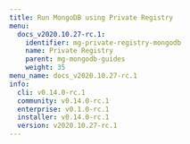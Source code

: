 ```yaml
---
title: Run MongoDB using Private Registry
menu:
  docs_v2020.10.27-rc.1:
    identifier: mg-private-registry-mongodb
    name: Private Registry
    parent: mg-mongodb-guides
    weight: 35
menu_name: docs_v2020.10.27-rc.1
info:
  cli: v0.14.0-rc.1
  community: v0.14.0-rc.1
  enterprise: v0.1.0-rc.1
  installer: v0.14.0-rc.1
  version: v2020.10.27-rc.1
---
```


